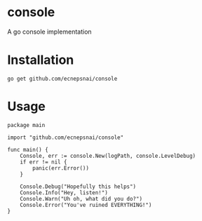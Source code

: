 # console
A go console implementation

# Installation

```
go get github.com/ecnepsnai/console
```

# Usage

```golang
package main

import "github.com/ecnepsnai/console"

func main() {
    Console, err := console.New(logPath, console.LevelDebug)
    if err != nil {
        panic(err.Error())
    }

    Console.Debug("Hopefully this helps")
    Console.Info("Hey, listen!")
    Console.Warn("Uh oh, what did you do?")
    Console.Error("You've ruined EVERYTHING!")
}
```